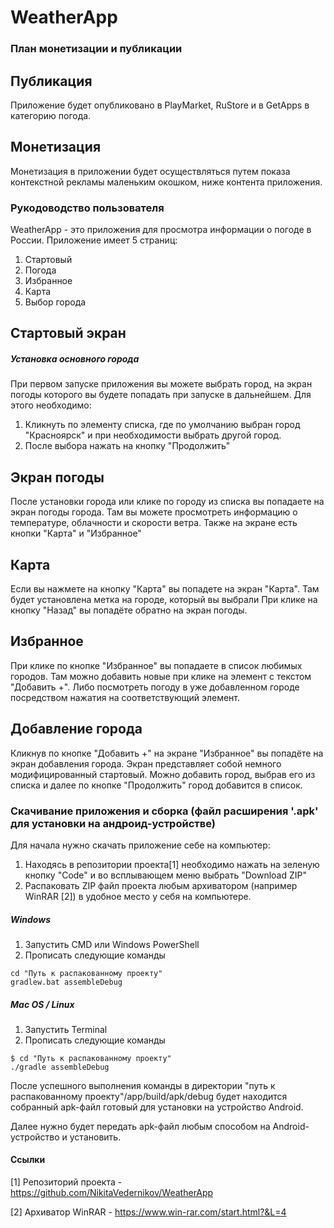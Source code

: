 # WeatherApp 

### План монетизации и публикации 
## Публикация
Приложение будет опубликовано в PlayMarket, RuStore и в GetApps в категорию погода. 

## Монетизация
Монетизация в приложении будет осуществляться путем показа контекстной рекламы маленьким окошком, ниже контента приложения.

###  Рукодоводство пользователя
WeatherApp - это приложения для просмотра информации о погоде в России.
Приложение имеет 5 страниц:
1. Стартовый
2. Погода
3. Избранное
4. Карта
5. Выбор города

## Стартовый экран
##### Установка основного города
При первом запуске приложения вы можете выбрать город, на экран погоды которого вы будете попадать при запуске в дальнейшем.
Для этого необходимо: 
1. Кликнуть по элементу списка, где по умолчанию выбран город "Красноярск" и при необходимости выбрать другой город.
2. После выбора нажать на кнопку "Продолжить"
  
## Экран погоды 
После установки города или клике по городу из списка вы попадаете на экран погоды города.
Там вы можете просмотреть информацию о температуре, облачности и скорости ветра.
Также на экране есть кнопки "Карта" и "Избранное"

## Карта
Если вы нажмете на кнопку "Карта" вы попадете на экран "Карта".
Там будет установлена метка на городе, который вы выбрали
При клике на кнопку "Назад" вы попадёте обратно на экран погоды.
  
## Избранное
При клике по кнопке "Избранное" вы попадаете в список любимых городов.
Там можно добавить новые при клике на элемент с текстом "Добавить +". 
Либо посмотреть погоду в уже добавленном городе посредством нажатия на соответствующий элемент.

## Добавление города
Кликнув по кнопке "Добавить +" на экране "Избранное" вы попадёте на экран добавления города.
Экран представляет собой немного модифицированный стартовый. 
Можно добавить город, выбрав его из списка и далее по кнопке "Продолжить" город добавится в список.

### Скачивание приложения и сборка (файл расширения '.apk' для установки на андроид-устройстве)
Для начала нужно скачать приложение себе на компьютер:
1. Находясь в репозитории проекта[1]  необходимо нажать на зеленую кнопку "Code" и во всплывающем меню выбрать "Download ZIP"
2. Распаковать ZIP файл проекта любым архиватором (например WinRAR [2]) в удобное место у себя на компьютере.

##### Windows 
1. Запустить CMD или Windows PowerShell 
2. Прописать следующие команды
```
cd "Путь к распакованному проекту"
gradlew.bat assembleDebug
```

##### Mac OS / Linux
1. Запустить Terminal
2. Прописать следующие команды
```
$ cd "Путь к распакованному проекту"
./gradle assembleDebug
```

После успешного выполнения команды в директории "путь к распакованному проекту"/app/build/apk/debug 
будет находится собранный apk-файл готовый для установки на устройство Android. 

Далее нужно будет передать apk-файл любым способом на Android-устройство и установить.
    
#### Ссылки
[1] Репозиторий проекта - https://github.com/NikitaVedernikov/WeatherApp

[2] Архиватор WinRAR - https://www.win-rar.com/start.html?&L=4
